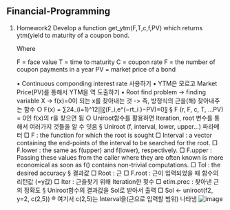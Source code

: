 ## Financial-Programming  
1. Homework2
	Develop a function get_ytm(F,T,c,f,PV) which returns ytm(yield to maturity of a coupon bond.
	
	Where
	
	F = face value
	T = time to maturity
	C = coupon rate
	F = the number of coupon payments in a year
	PV = market price of a bond
	
	
	
	• Continuous componding interest rate 사용하기
	• YTM은 모르고 Market Price(PV)를 통해서 YTM을 역 도출하기
	• Root find problem -> finding variable X -> f(x)=0이 되는 x를 찾아내는 것 -> 즉, 방정식의 근을(해) 찾아내주는 함수
		○ F(x) = ∑24_(i=1)^12▒〖(F_i,e^(−rt_i )−PV)=0〗
			§ F (r, F, c, T, …PV) = 0인 f(x)의 r을 찾으면 됨
		○ Uniroot함수를 활용하면 Iteration, root 변수를 통해서 여러가지 것들을 알 수 잇음
			§ Uniroot (f, interval, lower, upper…) 파라메터
				□ F : the function for which the root is sought
				□ Interval : a vector containing the end-points of the interval to be searched for the root.
				□ F.lower : the same as f(upper) and f(lower), respectively. 
				□ F.upper : Passing these values from the caller where they are often known is more economical as soon as f() contains non-trivial computations.
				□ Tol : the desired accuracy
			§ 결과값
				□ Root : 근
				□ F.root : 근이 입력되었을 때 함수의 리턴값 (=y값)
				□ Iter : 근을찾기 위해 Iteration한 횟수
				□ etim.prec : 찾아낸 근의 정확도
			§ Uniroot함수의 결과값을 Sol로 받아서 출력
				□ Sol <- uniroot(f2, y=2, c(2,5))
					® 여기서 c(2,5)는 Interval을(근으로 입력할 범위) 나타냄
![image](https://user-images.githubusercontent.com/74888819/110762567-4471a000-8294-11eb-88bb-4b05c43c07f6.png)

